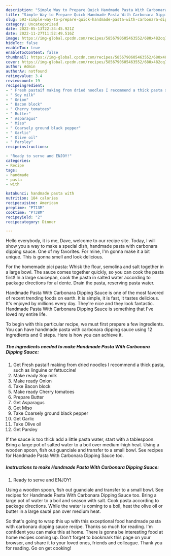 ```yaml
---
description: "Simple Way to Prepare Quick Handmade Pasta With Carbonara Dipping Sauce"
title: "Simple Way to Prepare Quick Handmade Pasta With Carbonara Dipping Sauce"
slug: 593-simple-way-to-prepare-quick-handmade-pasta-with-carbonara-dipping-sauce
category: Uncategorized
date: 2022-05-13T22:34:45.921Z
date: 2022-11-27T11:52:49.516Z
image: https://img-global.cpcdn.com/recipes/5856790605463552/680x482cq70/handmade-pasta-with-carbonara-dipping-sauce-recipe-main-photo.jpg
hideToc: false
enableToc: true
enableTocContent: false
thumbnail: https://img-global.cpcdn.com/recipes/5856790605463552/680x482cq70/handmade-pasta-with-carbonara-dipping-sauce-recipe-main-photo.jpg
cover: https://img-global.cpcdn.com/recipes/5856790605463552/680x482cq70/handmade-pasta-with-carbonara-dipping-sauce-recipe-main-photo.jpg
author: Admin
authorAv: notfound
ratingvalue: 3.4
reviewcount: 19
recipeingredient:
- " Fresh pastaif making from dried noodles I recommend a thick pasta such as linguine or fettuccine"
- " Soy milk"
- " Onion"
- " Bacon block"
- " Cherry tomatoes"
- " Butter"
- " Asparagus"
- " Miso"
- " Coarsely ground black pepper"
- " Garlic"
- " Olive oil"
- " Parsley"
recipeinstructions:

- "Ready to serve and ENJOY!"
categories:
- Recipe
tags:
- handmade
- pasta
- with

katakunci: handmade pasta with 
nutrition: 184 calories
recipecuisine: American
preptime: "PT13M"
cooktime: "PT38M"
recipeyield: "2"
recipecategory: Dinner

---
```



Hello everybody, it is me, Dave, welcome to our recipe site. Today, I will show you a way to make a special dish, handmade pasta with carbonara dipping sauce. One of my favorites. For mine, I'm gonna make it a bit unique. This is gonna smell and look delicious.

For the homemade pici pasta: Whisk the flour, semolina and salt together in a large bowl. The sauce comes together quickly, so you can cook the pasta first! In a large saucepan, cook the pasta in salted water according to package directions for al dente. Drain the pasta, reserving pasta water.

Handmade Pasta With Carbonara Dipping Sauce is one of the most favored of recent trending foods on earth. It is simple, it is fast, it tastes delicious. It's enjoyed by millions every day. They're nice and they look fantastic. Handmade Pasta With Carbonara Dipping Sauce is something that I've loved my entire life.


To begin with this particular recipe, we must first prepare a few ingredients. You can have handmade pasta with carbonara dipping sauce using 12 ingredients and 0 steps. Here is how you can achieve it.

<!--inarticleads1-->

##### The ingredients needed to make Handmade Pasta With Carbonara Dipping Sauce:

1. Get  Fresh pastaif making from dried noodles I recommend a thick pasta, such as linguine or fettuccine!
1. Make ready  Soy milk
1. Make ready  Onion
1. Take  Bacon block
1. Make ready  Cherry tomatoes
1. Prepare  Butter
1. Get  Asparagus
1. Get  Miso
1. Take  Coarsely ground black pepper
1. Get  Garlic
1. Take  Olive oil
1. Get  Parsley


If the sauce is too thick add a little pasta water, start with a tablespoon. Bring a large pot of salted water to a boil over medium-high heat. Using a wooden spoon, fish out guanciale and transfer to a small bowl. See recipes for Handmade Pasta With Carbonara Dipping Sauce too. 

<!--inarticleads2-->

##### Instructions to make Handmade Pasta With Carbonara Dipping Sauce:


1. Ready to serve and ENJOY!

Using a wooden spoon, fish out guanciale and transfer to a small bowl. See recipes for Handmade Pasta With Carbonara Dipping Sauce too. Bring a large pot of water to a boil and season with salt. Cook pasta according to package directions. While the water is coming to a boil, heat the olive oil or butter in a large sauté pan over medium heat. 

So that's going to wrap this up with this exceptional food handmade pasta with carbonara dipping sauce recipe. Thanks so much for reading. I'm confident you can make this at home. There is gonna be interesting food at home recipes coming up. Don't forget to bookmark this page on your browser, and share it to your loved ones, friends and colleague. Thank you for reading. Go on get cooking!
